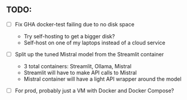 ## TODO:
- [ ] Fix GHA docker-test failing due to no disk space
	- Try self-hosting to get a bigger disk?
	-	Self-host on one of my laptops instead of a cloud service

- [ ] Split up the tuned Mistral model from the Streamlit container
  - 3 total containers: Streamlit, Ollama, Mistral
  - Streamlit will have to make API calls to Mistral
  - Mistral container will have a light API wrapper around the model

- [ ] For prod, probably just a VM with Docker and Docker Compose?
